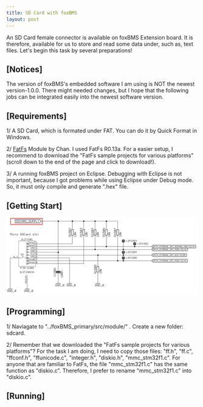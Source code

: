 ```yaml
---
title: SD Card with foxBMS
layout: post
---
```


An SD Card female connector is available on foxBMS Extension board. It is therefore, available for us to store and read some data under, such as, text files. Let's begin this task by several preparations!

## [Notices]
The version of foxBMS's embedded software I am using is NOT the newest version-1.0.0. There might needed changes, but I hope that the following jobs can be integrated easily into the newest software version.

## [Requirements] 
1/ A SD Card, which is formated under FAT. You can do it by Quick Format in Windows. 

2/ [FatFs](http://elm-chan.org/fsw/ff/00index_e.html) Module by Chan. I used FatFs R0.13a. For a easier setup, I recommend to download the "FatFs sample projects for various platforms" (scroll down to the end of the page and click to download!). 

3/ A running foxBMS project on Eclipse. Debugging with Eclipse is not important, because I got problems while using Eclipse under Debug mode. So, it must only compile and generate ".hex" file.

## [Getting Start]
![Fig1: Connections at SD Card module on BMS Extension board](https://github.com/FerdiP/FerdiP.github.io/blob/master/images/2017-12-24-sd-card-with-foxbms/SD_Card_Schematic.png)

## [Programming]
1/ Naviagate to "../foxBMS_primary/src/module/" . Create a new folder: sdcard.

2/ Remember that we downloaded the "FatFs sample projects for various platforms"? For the task I am doing, I need to copy those files: "ff.h", "ff.c", "ffconf.h", "ffunicode.c", "integer.h", "diskio.h", "mmc_stm32f1.c". For anyone that are familiar to FatFs, the file "mmc_stm32f1.c" has the same function as "diskio.c". Therefore, I prefer to rename "mmc_stm32f1.c" into "diskio.c". 


## [Running]